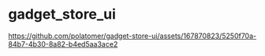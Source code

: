 # gadget_store_ui




https://github.com/polatomer/gadget-store-ui/assets/167870823/5250f70a-84b7-4b30-8a82-b4ed5aa3ace2

